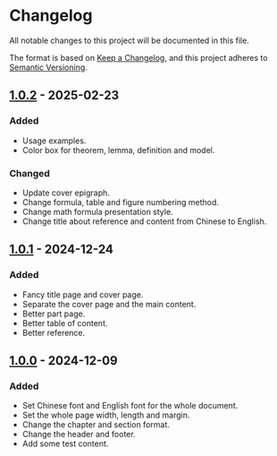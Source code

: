 # Changelog

All notable changes to this project will be documented in this file.

The format is based on [Keep a Changelog](https://keepachangelog.com/en/1.1.0/), and this project adheres to [Semantic Versioning](https://semver.org/spec/v2.0.0.html).



## [1.0.2] - 2025-02-23

### Added

- Usage examples.
- Color box for theorem, lemma, definition and model.

### Changed

- Update cover epigraph.
- Change formula, table and figure numbering method.
- Change math formula presentation style.
- Change title about reference and content from Chinese to English.

## [1.0.1] - 2024-12-24

### Added

- Fancy title page and cover page.
- Separate the cover page and the main content.
- Better part page.
- Better table of content.
- Better reference.

## [1.0.0] - 2024-12-09

### Added

- Set Chinese font and English font for the whole document.
- Set the whole page width, length and margin.
- Change the chapter and section format.
- Change the header and footer.
- Add some test content.



[1.0.2]:https://github.com/chen-huaneng/note-template/releases/tag/v1.0.2
[1.0.1]: https://github.com/chen-huaneng/note-template/releases/tag/v1.0.1
[1.0.0]: https://github.com/chen-huaneng/note-template/releases/tag/v1.0.0
